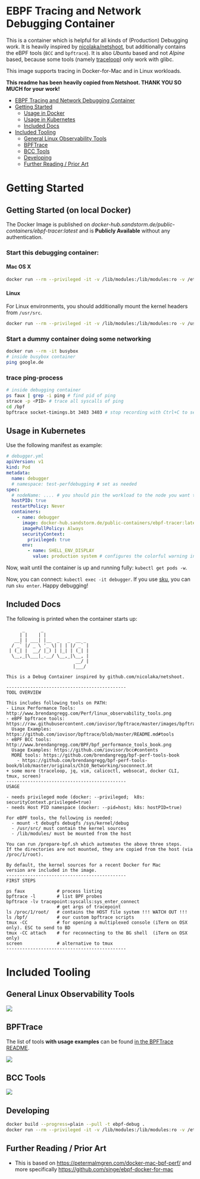 # EBPF Tracing and Network Debugging Container

This is a container which is helpful for all kinds of (Production) Debugging work. It is heavily inspired by [nicolaka/netshoot](https://github.com/nicolaka/netshoot), but additionally contains the eBPF tools (`BCC` and `bpftrace`). It is also *Ubuntu* based and not *Alpine* based, because some tools (namely [traceloop](https://github.com/kinvolk/traceloop)) only work with glibc.

This image supports tracing in Docker-for-Mac and in Linux workloads.

**This readme has been heavily copied from Netshoot. THANK YOU SO MUCH for your work!**

<!-- TOC -->

- [EBPF Tracing and Network Debugging Container](#ebpf-tracing-and-network-debugging-container)
- [Getting Started](#getting-started)
    - [Usage in Docker](#usage-in-docker)
    - [Usage in Kubernetes](#usage-in-kubernetes)
    - [Included Docs](#included-docs)
- [Included Tooling](#included-tooling)
    - [General Linux Observability Tools](#general-linux-observability-tools)
    - [BPFTrace](#bpftrace)
    - [BCC Tools](#bcc-tools)
    - [Developing](#developing)
    - [Further Reading / Prior Art](#further-reading--prior-art)

<!-- /TOC -->

# Getting Started

## Getting Started (on local Docker)

The Docker Image is published on _docker-hub.sandstorm.de/public-containers/ebpf-tracer:latest_ and is **Publicly Available** without any authentication.

### Start this debugging container:

#### Mac OS X

```bash
docker run --rm --privileged -it -v /lib/modules:/lib/modules:ro -v /etc/localtime:/etc/localtime:ro -v /var/run/docker.sock:/var/run/docker.sock --pid=host --env SHELL_ENV_DISPLAY=dev-local docker-hub.sandstorm.de/public-containers/ebpf-tracer:latest
```

#### Linux

For Linux environments, you should additionally mount the kernel headers from `/usr/src`.

```bash
docker run --rm --privileged -it -v /lib/modules:/lib/modules:ro -v /usr/src:/usr/src:ro -v /etc/localtime:/etc/localtime:ro -v /var/run/docker.sock:/var/run/docker.sock --pid=host --env SHELL_ENV_DISPLAY=dev-local docker-hub.sandstorm.de/public-containers/ebpf-tracer:latest
```

### Start a dummy container doing some networking

```bash
docker run --rm -it busybox
# inside busybox container
ping google.de
```

### trace ping-process

```bash
# inside debugging container
ps faux | grep -i ping # find pid of ping
strace -p <PID> # trace all syscalls of ping
cd /bpf
bpftrace socket-timings.bt 3403 3403 # stop recording with Ctrl+C to see results
```

## Usage in Kubernetes

Use the following manifest as example:

```yaml
# debugger.yml
apiVersion: v1
kind: Pod
metadata:
  name: debugger
  # namespace: test-perfdebugging # set as needed
spec:
  # nodeName: .... # you should pin the workload to the node you want to debug.
  hostPID: true
  restartPolicy: Never
  containers:
    - name: debugger
      image: docker-hub.sandstorm.de/public-containers/ebpf-tracer:latest
      imagePullPolicy: Always
      securityContext:
        privileged: true
      env:
        - name: SHELL_ENV_DISPLAY
          value: production system # configures the colorful warning in the bash, see bash.colorprompt.sh
```

Now, wait until the container is up and running fully: `kubectl get pods -w`.

Now, you can connect: `kubectl exec -it debugger`. If you use [sku](https://sandstorm.github.io/sku/), you
can run `sku enter`. Happy debugging!


## Included Docs

The following is printed when the container starts up:

```
      _      _                 
     | |    | |                
   __| | ___| |__  _   _  __ _ 
  / _` |/ _ \ '_ \| | | |/ _` |
 | (_| |  __/ |_) | |_| | (_| |
  \__,_|\___|_.__/ \__,_|\__, |
                          __/ |
                         |___/ 

This is a Debug Container inspired by github.com/nicolaka/netshoot.

---------------------------------------------
TOOL OVERVIEW

This includes following tools on PATH:
- Linux Performance Tools: http://www.brendangregg.com/Perf/linux_observability_tools.png
- eBPF bpftrace tools: https://raw.githubusercontent.com/iovisor/bpftrace/master/images/bpftrace_probes_2018.png
  Usage Examples: https://github.com/iovisor/bpftrace/blob/master/README.md#tools
- eBPF BCC tools: http://www.brendangregg.com/BPF/bpf_performance_tools_book.png
  Usage Examples: https://github.com/iovisor/bcc#contents
  MORE tools: https://github.com/brendangregg/bpf-perf-tools-book
    - https://github.com/brendangregg/bpf-perf-tools-book/blob/master/originals/Ch10_Networking/soconnect.bt
+ some more (traceloop, jq, vim, calicoctl, websocat, docker CLI, tmux, screen)
---------------------------------------------
USAGE

- needs privileged mode (docker: --privileged;  k8s: securityContext.privileged=true)
- needs Host PID namespace (docker: --pid=host; k8s: hostPID=true)

For eBPF tools, the following is needed:
  - mount -t debugfs debugfs /sys/kernel/debug
  - /usr/src/ must contain the kernel sources
  - /lib/modules/ must be mounted from the host

You can run /prepare-bpf.sh which automates the above three steps.
If the directories are not mounted, they are copied from the host (via /proc/1/root).

By default, the kernel sources for a recent Docker for Mac
version are included in the image.
---------------------------------------------
FIRST STEPS

ps faux            # process listing
bpftrace -l        # list BPF probes
bpftrace -lv tracepoint:syscalls:sys_enter_connect
                   # get args of tracepoint
ls /proc/1/root/   # contains the HOST file system !!! WATCH OUT !!!
ls /bpf/           # our custom bpftrace scripts
tmux -CC           # for opening a multiplexed console (iTerm on OSX only). ESC to send to BD
tmux -CC attach    # for reconnecting to the BG shell  (iTerm on OSX only)
screen             # alternative to tmux
---------------------------------------------
```

# Included Tooling

## General Linux Observability Tools

![](http://www.brendangregg.com/Perf/linux_observability_tools.png)

## BPFTrace

The list of tools **with usage examples** can be found [in the BPFTrace README](https://github.com/iovisor/bpftrace/blob/master/README.md#tools).

![](https://raw.githubusercontent.com/iovisor/bpftrace/master/images/bpftrace_probes_2018.png)

## BCC Tools

![](http://www.brendangregg.com/BPF/bpf_performance_tools_book.png)

## Developing

```bash
docker build --progress=plain --pull -t ebpf-debug .
docker run --rm --privileged -it -v /lib/modules:/lib/modules:ro -v /etc/localtime:/etc/localtime:ro -v /var/run/docker.sock:/var/run/docker.sock: --pid=host --env SHELL_ENV_DISPLAY=dev-local ebpf-debug
```

## Further Reading / Prior Art

- This is based on https://petermalmgren.com/docker-mac-bpf-perf/ and more specifically https://github.com/singe/ebpf-docker-for-mac
